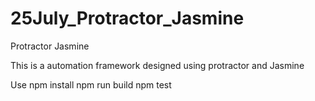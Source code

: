 # 25July_Protractor_Jasmine
 Protractor Jasmine 


This is a automation framework designed using protractor and Jasmine
 
 Use npm install
 npm run build
 npm test



